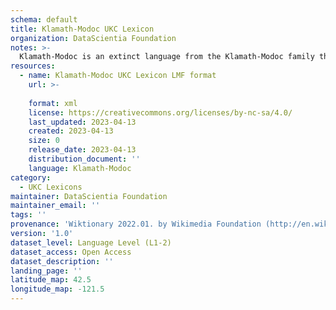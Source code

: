 ```yaml
---
schema: default
title: Klamath-Modoc UKC Lexicon
organization: DataScientia Foundation
notes: >-
  Klamath-Modoc is an extinct language from the Klamath-Modoc family that used to be spoken in North America. The UKC Lexicon of Klamath-Modoc is represented as a lexico-semantic network. It consists of words, word senses, synsets, as well as sense-level and synset-level relationships
resources:
  - name: Klamath-Modoc UKC Lexicon LMF format
    url: >-
      
    format: xml
    license: https://creativecommons.org/licenses/by-nc-sa/4.0/
    last_updated: 2023-04-13
    created: 2023-04-13
    size: 0
    release_date: 2023-04-13
    distribution_document: ''
    language: Klamath-Modoc
category:
  - UKC Lexicons
maintainer: DataScientia Foundation
maintainer_email: ''
tags: ''
provenance: 'Wiktionary 2022.01. by Wikimedia Foundation (http://en.wiktionary.org); CogNet 2.1 by Khuyagbaatar Batsuren, National University of Mongolia (http://cognet.ukc.disi.unitn.it); KinDiv: Kinship Diversity 1.0 by Temuulen Khishigsuren (http://ukc.disi.unitn.it/index.php/kinship/); Native Languages of the Americas 2021.11. by Laura Redish and Orrin Lewis (http://www.native-languages.org); Princeton WordNet 2.1 by Princeton University (https://wordnet.princeton.edu)'
version: '1.0'
dataset_level: Language Level (L1-2)
dataset_access: Open Access
dataset_description: ''
landing_page: ''
latitude_map: 42.5
longitude_map: -121.5
---
```

